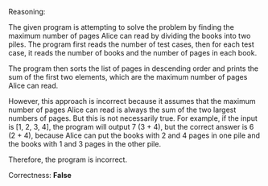 Reasoning:

The given program is attempting to solve the problem by finding the maximum number of pages Alice can read by dividing the books into two piles. The program first reads the number of test cases, then for each test case, it reads the number of books and the number of pages in each book.

The program then sorts the list of pages in descending order and prints the sum of the first two elements, which are the maximum number of pages Alice can read.

However, this approach is incorrect because it assumes that the maximum number of pages Alice can read is always the sum of the two largest numbers of pages. But this is not necessarily true. For example, if the input is [1, 2, 3, 4], the program will output 7 (3 + 4), but the correct answer is 6 (2 + 4), because Alice can put the books with 2 and 4 pages in one pile and the books with 1 and 3 pages in the other pile.

Therefore, the program is incorrect.

Correctness: **False**